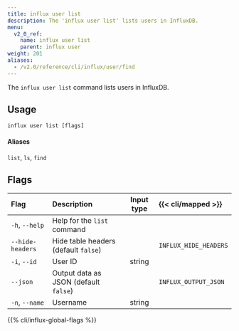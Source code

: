 ```yaml
---
title: influx user list
description: The 'influx user list' lists users in InfluxDB.
menu:
  v2_0_ref:
    name: influx user list
    parent: influx user
weight: 201
aliases:
  - /v2.0/reference/cli/influx/user/find
---
```


The `influx user list` command lists users in InfluxDB.

## Usage
```
influx user list [flags]
```

#### Aliases
`list`, `ls`, `find`

## Flags
| Flag             | Description                           | Input type  | {{< cli/mapped >}}    |
|:----             |:-----------                           |:----------: |:------------------    |
| `-h`, `--help`   | Help for the `list` command           |             |                       |
| `--hide-headers` | Hide table headers (default `false`)  |             | `INFLUX_HIDE_HEADERS` |
| `-i`, `--id`     | User ID                               | string      |                       |
| `--json`         | Output data as JSON (default `false`) |             | `INFLUX_OUTPUT_JSON`  |
| `-n`, `--name`   | Username                              | string      |                       |

{{% cli/influx-global-flags %}}
